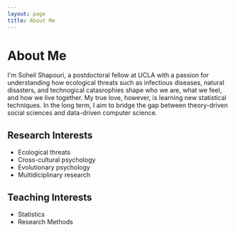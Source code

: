 ```yaml
---
layout: page
title: About Me
---
```


# About Me

I'm Soheil Shapouri, a postdoctoral fellow at UCLA with a passion for understanding how ecological threats such as infectious diseases, natural disasters, and technogical catasrophies shape who we are, what we feel, and how we live together. My true love, however, is learning new statistical techniques. In the long term, I aim to bridge the gap between theory-driven social sciences and data-driven computer science.

<div style="text-align: left; margin-left: 0; margin-right: auto;">

  <h2>Research Interests</h2>
  <ul>
    <li>Ecological threats</li>
    <li>Cross-cultural psychology</li>
    <li>Evolutionary psychology</li>
    <li>Multidiciplinary research</li>
  </ul>

  <h2>Teaching Interests</h2>
  <ul>
    <li>Statistics</li>
    <li>Research Methods</li>
  </ul>
  
</div>

